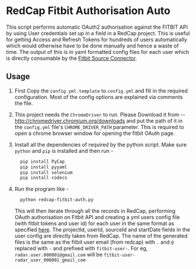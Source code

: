 # RedCap Fitbit Authorisation Auto
This script performs automatic OAuth2 authorisation against the FITBIT API by using User credentials set up in a field in a RedCap project.
This is useful for getting Access and Refresh Tokens for hundreds of users automatically which would otherwise have to be done manually and hence a waste of time.
The output of this is in yaml formatted config files for each user which is directly consumable by the [Fitbit Source Connector](https://github.com/RADAR-base/RADAR-REST-Connector).

## Usage

1. First Copy the `config.yml.template` to `config.yml` and fill in the required configuration. Most of the config options are explained via comments the file.

2. This project needs the `ChromeDriver` to run. Please Download it from -- http://chromedriver.chromium.org/downloads and put the path of it in the `config.yml` file's `CHROME_DRIVER_PATH` parameter. This is required to open a chrome browser window for opening the fitbit OAuth page.

3. Install all the dependencies of required by the python script. Make sure `python` and `pip` is installed and then run -
    ```sh
      pip install PyCap
      pip install pyyaml
      pip install selenium
      pip install codecs
    ```

4. Run the program like -
    ``` sh
      python redcap-fitbit-auth.py
    ```
    This will then iterate through all the records in RedCap, performing OAuth authorisation on Fitbit API and creating a yml users config file (with fitbit tokens and user id) for each user in the same format as specified [here](https://github.com/RADAR-base/RADAR-REST-Connector/blob/master/docker/fitbit-user.yml.template).
    The projectId, userId, sourceId and startDate fields in the user config are directly taken from RedCap. The name of the generated files is the same as the fitbit user email (from redcap) with `.` and `@` replaced with `-` and prefixed with `fitbit-user-`. For eg, `radar.user.000001@gmail.com` will be `fitbit-user-radar_user_000001_gmail_com`
